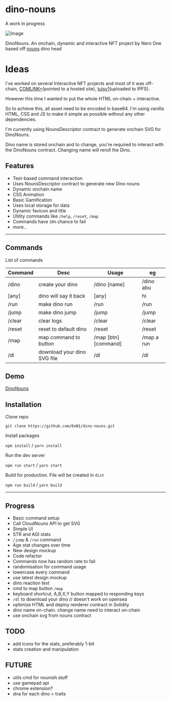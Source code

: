 # dino-nouns

A work in progress

![Image](https://cdn.discordapp.com/attachments/1014135287087108196/1028545362522292244/unknown.png)

DinoNouns. An onchain, dynamic and interactive NFT project by Nero One based off [nouns](https://nouns.wtf) dino head

# Ideas
I've worked on several Interactive NFT projects and most of it was off-chain, [COMLINK+](https://opensea.io/assets/ethereum/0x1b7e73c6d30dd5dd811cbd26d9bf36e34882fd39/3)(pointed to a hosted site), [tulsv1](https://exchange.art/editions/HkMrXQ7NRZy7UuSvLSpW8Vhut7ZnPn9phRYKerCZ8uba)(uploaded to IPFS).

However this time I wanted to put the whole HTML on-chain + interactive.

So to achieve this, all asset need to be encoded in base64. I'm using vanilla HTML, CSS and JS to make it simple as possible without any other dependencies.

I'm currently using NounsDescriptor contract to generate onchain SVG for DinoNouns. 

Dino name is stored onchain and to change, you're required to interact with the DinoNouns contract. Changing name will reroll the Dino.

## Features
- Text-based command interaction
- Uses NounsDescriptor contract to generate new Dino nouns
- Dynamic onchain name
- CSS Animation
- Basic Gamification
- Uses local storage for data
- Dynamic favicon and title
- Utility commands like `/help`, `/reset`, `/map`
- Commands have `30%` chance to fail
- more..

---

## Commands

List of commands

| Command | Desc | Usage | eg|
|-|-|-|-|
|/dino|create your dino|/dino [name]|/dino abu|
|[any]|dino will say it back|[any]|hi|
|/run|make dino run|/run|/run|
|/jump|make dino jump|/jump|/jump|
|/clear|clear logs|/clear|/clear|
|/reset|reset to default dino|/reset|/reset|
|/map|map command to button|/map [btn][command]|/map a run|
|/dl|download your dino SVG file|/dl|/dl|

## Demo
[DinoNouns](https://recondite-flame.surge.sh)


## Installation
Clone repo

`git clone https://github.com/0xN1/dino-nouns.git`

Install packages

`npm install` / `yarn install`

Run the dev server

`npm run start` / `yarn start`

Build for production. File will be created in `dist`

`npm run build` / `yarn build`

---

## Progress
- Basic command setup
- Call CloudNouns API to get SVG
- Simple UI
- STR and AGI stats
- `/jump` & `/run` command
- Age stat changes over time
- New design mockup
- Code refactor
- Commands now has random rate to fail
- randomisation for command usage
- lowercase every command 
- use latest design mockup
- dino reaction text
- cmd to map button `/map`
- keyboard shortcut, A,B,X,Y button mapped to responding keys
- `/dl` to download your dino // doesn't work on opensea
- optimize HTML and deploy renderer contract in Solidity
- dino name on-chain. change name need to interact on-chain
- use onchain svg from nouns contract

## TODO
- add icons for the stats, preferably 1-bit
- stats creation and manipulation


## FUTURE
- utils cmd for nounish stuff
- use gamepad api 
- chrome extension?
- dna for each dino > traits
